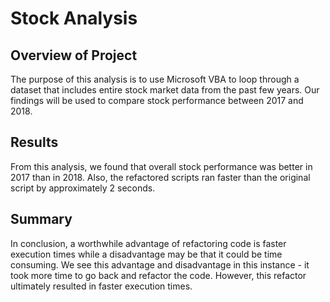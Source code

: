 # Stock Analysis

## Overview of Project
The purpose of this analysis is to use Microsoft VBA to loop through a dataset that includes entire stock market data from the past few years. Our findings will be used to compare stock performance between 2017 and 2018.

## Results
From this analysis, we found that overall stock performance was better in 2017 than in 2018. Also, the refactored scripts ran faster than the original script by approximately 2 seconds.

## Summary
In conclusion, a worthwhile advantage of refactoring code is faster execution times while a disadvantage may be that it could be time consuming. We see this advantage and disadvantage in this instance - it took more time to go back and refactor the code. However, this refactor ultimately resulted in faster execution times.